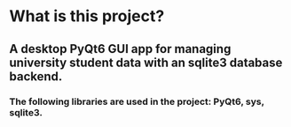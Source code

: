 # What is this project?
## A desktop PyQt6 GUI app for managing university student data with an sqlite3 database backend.
### The following libraries are used in the project: PyQt6, sys, sqlite3.